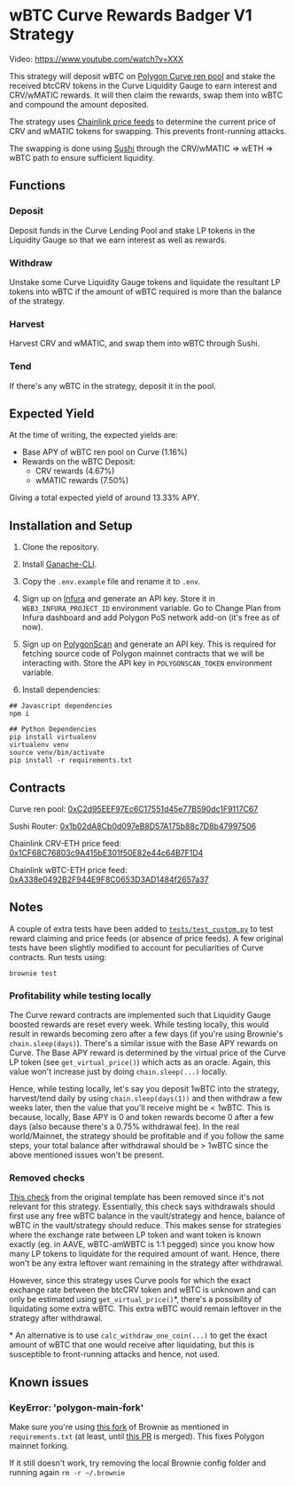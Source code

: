# wBTC Curve Rewards Badger V1 Strategy

Video: https://www.youtube.com/watch?v=XXX

This strategy will deposit wBTC on [Polygon Curve ren pool](https://polygon.curve.fi/ren) and stake the received btcCRV tokens in the Curve Liquidity Gauge to earn interest and CRV/wMATIC rewards.
It will then claim the rewards, swap them into wBTC and compound the amount deposited.

The strategy uses [Chainlink price feeds](https://docs.chain.link/docs/matic-addresses) to determine the current price of CRV and wMATIC tokens for swapping. This prevents front-running attacks.

The swapping is done using [Sushi](https://sushi.com) through the CRV/wMATIC => wETH => wBTC path to ensure sufficient liquidity.

## Functions
### Deposit
Deposit funds in the Curve Lending Pool and stake LP tokens in the Liquidity Gauge so that we earn interest as well as rewards.

### Withdraw
Unstake some Curve Liquidity Gauge tokens and liquidate the resultant LP tokens into wBTC if the amount of wBTC required is more than the balance of the strategy.

### Harvest
Harvest CRV and wMATIC, and swap them into wBTC through Sushi.

### Tend
If there's any wBTC in the strategy, deposit it in the pool.

## Expected Yield
At the time of writing, the expected yields are:
* Base APY of wBTC ren pool on Curve (1.16%)
* Rewards on the wBTC Deposit:
  * CRV rewards (4.67%)
  * wMATIC rewards (7.50%)

Giving a total expected yield of around 13.33% APY.

## Installation and Setup

1. Clone the repository.

2. Install [Ganache-CLI](https://github.com/trufflesuite/ganache-cli).

3. Copy the `.env.example` file and rename it to `.env`.

4. Sign up on [Infura](https://infura.io/) and generate an API key. Store it in `WEB3_INFURA_PROJECT_ID` environment variable. Go to Change Plan from Infura dashboard and add Polygon PoS network add-on (it's free as of now).

5. Sign up on [PolygonScan](https://polygonscan.com) and generate an API key. This is required for fetching source code of Polygon mainnet contracts that we will be interacting with. Store the API key in `POLYGONSCAN_TOKEN` environment variable.

6. Install dependencies:
```
## Javascript dependencies
npm i

## Python Dependencies
pip install virtualenv
virtualenv venv
source venv/bin/activate
pip install -r requirements.txt
```

## Contracts

Curve ren pool: [0xC2d95EEF97Ec6C17551d45e77B590dc1F9117C67](https://polygonscan.com/address/0xc2d95eef97ec6c17551d45e77b590dc1f9117c67#code)

Sushi Router: [0x1b02dA8Cb0d097eB8D57A175b88c7D8b47997506](https://polygonscan.com/address/0x1b02da8cb0d097eb8d57a175b88c7d8b47997506#code)

Chainlink CRV-ETH price feed: [0x1CF68C76803c9A415bE301f50E82e44c64B7F1D4](https://polygonscan.com/address/0x1cf68c76803c9a415be301f50e82e44c64b7f1d4#code)

Chainlink wBTC-ETH price feed: [0xA338e0492B2F944E9F8C0653D3AD1484f2657a37](https://polygonscan.com/address/0xa338e0492b2f944e9f8c0653d3ad1484f2657a37#code)

## Notes
A couple of extra tests have been added to [`tests/test_custom.py`](tests/test_custom.py) to test reward claiming and price feeds (or absence of price feeds). A few original tests have been slightly modified to account for peculiarities of Curve contracts. Run tests using:

```
brownie test
```

### Profitability while testing locally
The Curve reward contracts are implemented such that Liquidity Gauge boosted rewards are reset every week. While testing locally, this would result in rewards becoming zero after a few days (if you're using Brownie's `chain.sleep(days)`). There's a similar issue with the Base APY rewards on Curve. The Base APY reward is determined by the virtual price of the Curve LP token (see `get_virtual_price()`) which acts as an oracle. Again, this value won't increase just by doing `chain.sleep(...)` locally.

Hence, while testing locally, let's say you deposit 1wBTC into the strategy, harvest/tend daily by using `chain.sleep(days(1))` and then withdraw a few weeks later, then the value that you'll receive might be < 1wBTC. This is because, locally, Base APY is 0 and token rewards become 0 after a few days (also because there's a 0.75% withdrawal fee). In the real world/Mainnet, the strategy should be profitable and if you follow the same steps, your total balance after withdrawal should be > 1wBTC since the above mentioned issues won't be present.

### Removed checks

[This check](https://github.com/Badger-Finance/badger-strategy-mix-v1/blob/main/helpers/StrategyCoreResolver.py#L226-L235) from the original template has been removed since it's not relevant for this strategy. Essentially, this check says withdrawals should first use any free wBTC balance in the vault/strategy and hence, balance of wBTC in the vault/strategy should reduce. This makes sense for strategies where the exchange rate between LP token and want token is known exactly (eg. in AAVE, wBTC-amWBTC is 1:1 pegged) since you know how many LP tokens to liquidate for the required amount of want. Hence, there won't be any extra leftover want remaining in the strategy after withdrawal.

However, since this strategy uses Curve pools for which the exact exchange rate between the btcCRV token and wBTC is unknown and can only be estimated using `get_virtual_price()`*, there's a possibility of liquidating some extra wBTC. This extra wBTC would remain leftover in the strategy after withdrawal.

\* An alternative is to use `calc_withdraw_one_coin(...)` to get the exact amount of wBTC that one would receive after liquidating, but this is susceptible to front-running attacks and hence, not used.

## Known issues
### KeyError: 'polygon-main-fork'

Make sure you're using [this fork](https://github.com/shuklaayush/brownie) of Brownie as mentioned in `requirements.txt` (at least, until [this PR](https://github.com/eth-brownie/brownie/pull/1135) is merged). This fixes Polygon mainnet forking.

If it still doesn't work, try removing the local Brownie config folder and running again
```rm -r ~/.brownie```

